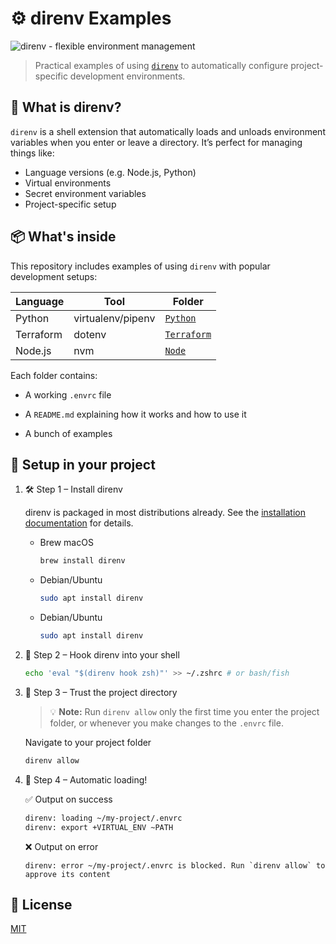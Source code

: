 # ⚙️ direnv Examples

![direnv - flexible environment management](https://miro.medium.com/v2/resize:fit:1200/1*xoSPgT9DNlbNBjV_5NNyMg.png)

> Practical examples of using [`direnv`](https://direnv.net) to automatically configure project-specific development environments.

## 🧠 What is direnv?

`direnv` is a shell extension that automatically loads and unloads environment variables when you enter or leave a directory. It’s perfect for managing things like:

- Language versions (e.g. Node.js, Python)
- Virtual environments
- Secret environment variables
- Project-specific setup

## 📦 What's inside

This repository includes examples of using `direnv` with popular development setups:

| Language  | Tool              | Folder                                    |
|-----------|-------------------|-------------------------------------------|
| Python    | virtualenv/pipenv | [`Python`](./python-virtualenv/README.md) |
| Terraform | dotenv            | [`Terraform`](./python-pipenv/README.md)  |
| Node.js   | nvm               | [`Node`](./node-nvm/README.md)            |

Each folder contains:

- A working `.envrc` file

- A `README.md` explaining how it works and how to use it

- A bunch of examples

## 🧩 Setup in your project

1. 🛠️ Step 1 – Install direnv

    direnv is packaged in most distributions already. See the [installation documentation](https://direnv.net/docs/installation.html) for details.

    - Brew macOS

        ```bash
        brew install direnv
        ```

    - Debian/Ubuntu

        ```bash
        sudo apt install direnv
        ```

    - Debian/Ubuntu

        ```bash
        sudo apt install direnv
        ```

2. 🧠 Step 2 – Hook direnv into your shell

    ```bash
    echo 'eval "$(direnv hook zsh)"' >> ~/.zshrc # or bash/fish
    ```

3. 🔐 Step 3 – Trust the project directory

    >💡 **Note:** Run `direnv allow` only the first time you enter the project folder, or whenever you make changes to the `.envrc` file.

    Navigate to your project folder

    ```bash
    direnv allow
    ```

4. 🔁 Step 4 – Automatic loading!

    ✅ Output on success

    ```bash
    direnv: loading ~/my-project/.envrc
    direnv: export +VIRTUAL_ENV ~PATH
    ```

    ❌ Output on error

    ```error
    direnv: error ~/my-project/.envrc is blocked. Run `direnv allow` to approve its content
    ```

## 📄 License

[MIT](LICENSE)
